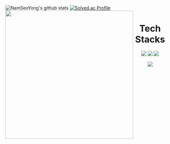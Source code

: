 ![NamSeoYong's github stats](https://github-readme-stats.vercel.app/api?username=NamSeoYong&show_icons=true)
<a href="https://github.com/NamSeoYong"><img align="left" style="width :400px" src="https://github-readme-stats.vercel.app/api/top-langs/?username=NamSeoYong&layout=compact&bg_color=30,FF7F50,FF69B4&title_color=fff&hide=css,GLSL,c%2B%2B,scss,c,jupyter%20notebook,ShaderLab,HLSL,HTML&text_color=fff&hide_border=true&card_width=400px&border_radius=12"/></a>
[![Solved.ac Profile](http://mazassumnida.wtf/api/v2/generate_badge?boj=nsynsynsy)](https://solved.ac/nsynsynsy/)

<h1 align="center">Tech Stacks</h1>

<p align="center">
<img src="https://img.shields.io/badge/Python-3766AB?style=flat-square&logo=Python&logoColor=white"/>
<img src="https://img.shields.io/badge/C-A8B9CC?style=flat-square&logo=C&logoColor=white"/> 
<img src="https://img.shields.io/badge/PyTorch-EE4C2C?style=flat-square&logo=PyTorch&logoColor=white"/>

<p align="center">
<a href="https://hits.seeyoufarm.com"><img src="https://hits.seeyoufarm.com/api/count/incr/badge.svg?url=https%3A%2F%2Fgithub.com%2FNamSeoYong&count_bg=%2379C83D&title_bg=%23555555&icon=&icon_color=%23E7E7E7&title=hits&edge_flat=false"/></a>
